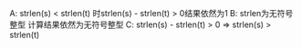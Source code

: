 A: strlen(s) < strlen(t) 时strlen(s) - strlen(t) > 0结果依然为1
B: strlen为无符号整型 计算结果依然为无符号整型
C: strlen(s) - strlen(t) > 0 => strlen(s) > strlen(t)